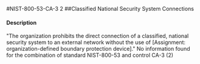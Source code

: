 #NIST-800-53-CA-3 2
##Classified National Security System Connections
#### Description
"The organization prohibits the direct connection of a classified, national security system to an external network without the use of [Assignment: organization-defined boundary protection device]."
No information found for the combination of standard NIST-800-53 and control CA-3 (2)
